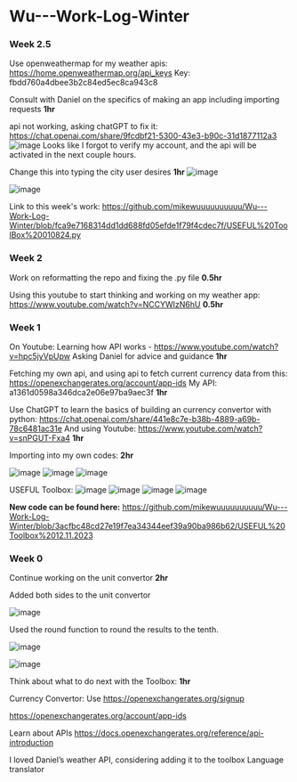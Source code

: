 # Wu---Work-Log-Winter

### Week 2.5

Use openweathermap for my weather apis: https://home.openweathermap.org/api_keys
Key: fbdd760a4dbee3b2c84ed5ec8ca943c8

Consult with Daniel on the specifics of making an app including importing requests **1hr**

api not working, asking chatGPT to fix it: https://chat.openai.com/share/9fcdbf21-5300-43e3-b90c-31d1877112a3
![image](https://github.com/mikewuuuuuuuuuu/Wu---Work-Log-Winter/assets/152926083/2b8a4086-40f9-41a0-bc53-9df8a95e8f7b)
Looks like I forgot to verify my account, and the api will be activated in the next couple hours. 

Change this into typing the city user desires **1hr**
![image](https://github.com/mikewuuuuuuuuuu/Wu---Work-Log-Winter/assets/152926083/b315f977-0ec3-4fc4-8a74-1a4a9baf1af7)

![image](https://github.com/mikewuuuuuuuuuu/Wu---Work-Log-Winter/assets/152926083/5c619c19-b5c4-468c-840b-fe1103303d6c)

Link to this week's work: https://github.com/mikewuuuuuuuuuu/Wu---Work-Log-Winter/blob/fca9e7168314dd1dd688fd05efde1f79f4cdec7f/USEFUL%20ToolBox%20010824.py

### Week 2

Work on reformatting the repo and fixing the .py file **0.5hr**

Using this youtube to start thinking and working on my weather app: https://www.youtube.com/watch?v=NCCYWIzN6hU **0.5hr**


### Week 1

On Youtube: Learning how API works - https://www.youtube.com/watch?v=hpc5jyVpUpw
Asking Daniel for advice and guidance **1hr**

Fetching my own api, and using api to fetch current currency data from this: https://openexchangerates.org/account/app-ids
My API: a1361d0598a346dca2e06e97ba9aec3f **1hr**

Use ChatGPT to learn the basics of building an currency convertor with python: https://chat.openai.com/share/441e8c7e-b38b-4889-a69b-78c6481ac31e 
And using Youtube: https://www.youtube.com/watch?v=snPGUT-Fxa4 **1hr**

Importing into my own codes: **2hr**

![image](https://github.com/mikewuuuuuuuuuu/Wu---Work-Log-Winter/assets/152926083/3ec66b64-e96e-4b33-86bd-84042a573bc1)
![image](https://github.com/mikewuuuuuuuuuu/Wu---Work-Log-Winter/assets/152926083/4a060274-5baa-4932-bef4-925d933533d2)
![image](https://github.com/mikewuuuuuuuuuu/Wu---Work-Log-Winter/assets/152926083/e8bfd1b5-c1fb-4049-b5d4-7fecaed9656f)

USEFUL Toolbox:
![image](https://github.com/mikewuuuuuuuuuu/Wu---Work-Log-Winter/assets/152926083/b5c26564-05be-426d-b69b-9ebf3d620535)
![image](https://github.com/mikewuuuuuuuuuu/Wu---Work-Log-Winter/assets/152926083/4b382250-af8f-4457-98a9-b52da4f1c237)
![image](https://github.com/mikewuuuuuuuuuu/Wu---Work-Log-Winter/assets/152926083/1a8b54bb-5e83-4347-840c-918ebb7ec612)
![image](https://github.com/mikewuuuuuuuuuu/Wu---Work-Log-Winter/assets/152926083/9fa526b7-a4e2-416d-a7ee-b46970fe00c5)

**New code can be found here:** https://github.com/mikewuuuuuuuuuu/Wu---Work-Log-Winter/blob/3acfbc48cd27e19f7ea34344eef39a90ba986b62/USEFUL%20Toolbox%2012.11.2023


### Week 0

Continue working on the unit convertor **2hr**

Added both sides to the unit convertor

![image](https://github.com/mikewuuuuuuuuuu/Wu---Work-Log-Winter/assets/152926083/6739cb81-8714-4a85-8b8a-2696949815f1)


Used the round function to round the results to the tenth.

![image](https://github.com/mikewuuuuuuuuuu/Wu---Work-Log-Winter/assets/152926083/ec7f0b5c-d0f1-4cba-9da7-6a9d1ed21ee3)

![image](https://github.com/mikewuuuuuuuuuu/Wu---Work-Log-Winter/assets/152926083/b5a361b3-0b32-4497-b767-aa2e81add9c9)


Think about what to do next with the Toolbox: **1hr**

Currency Convertor: Use https://openexchangerates.org/signup 

https://openexchangerates.org/account/app-ids

Learn about APIs https://docs.openexchangerates.org/reference/api-introduction


I loved Daniel’s weather API, considering adding it to the toolbox
Language translator

